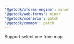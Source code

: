 ```yaml
---
'@getodk/xforms-engine': minor
'@getodk/web-forms': minor
'@getodk/scenario': patch
'@getodk/common': patch
---
```


Support select one from map
